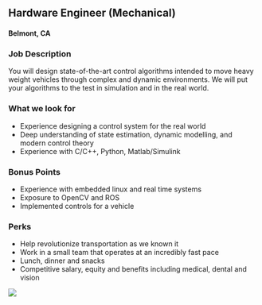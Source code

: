 ## Hardware Engineer (Mechanical)
#### Belmont, CA

### Job Description
You will design state-of-the-art control algorithms intended to move heavy weight vehicles through complex and dynamic environments. We will put your algorithms to the test in simulation and in the real world.

### What we look for
+ Experience designing a control system for the real world
+ Deep understanding of state estimation, dynamic modelling, and modern control theory
+ Experience with C/C++, Python, Matlab/Simulink

### Bonus Points
+ Experience with embedded linux and real time systems
+ Exposure to OpenCV and ROS
+ Implemented controls for a vehicle

### Perks
+ Help revolutionize transportation as we known it
+ Work in a small team that operates at an incredibly fast pace
+ Lunch, dinner and snacks
+ Competitive salary, equity and benefits including medical, dental and vision


[<img src="https://dabuttonfactory.com/button.png?t=Apply&f=Calibri-Bold&ts=24&tc=fff&tshs=1&tshc=000&hp=20&vp=8&c=5&bgt=gradient&bgc=3d85c6&ebgc=073763">](https://letsrockit.co/users/auth/github?job_id=rw1iyxjrieryaxzl-hardware-engineer-mechanical/)
